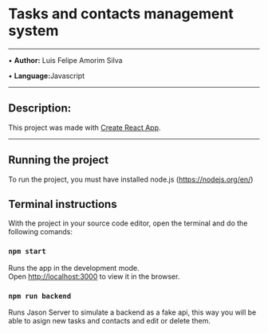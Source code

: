 <h1>Tasks and contacts management system</h1>
<hr width = 100%>
<p>&bull; <strong>Author:</strong> Luis Felipe Amorim Silva</p>
<p>&bull; <strong>Language:</strong>Javascript</p>
<hr width = 100%>

## Description:
This project was made with [Create React App](https://create-react-app.dev/).
<hr width = 100%>

## Running the project

To run the project, you must have installed node.js (https://nodejs.org/en/)

## Terminal instructions

With the project in your source code editor, open the terminal and do the following comands:

### `npm start`

Runs the app in the development mode.\
Open [http://localhost:3000](http://localhost:3000) to view it in the browser.

### `npm run backend`

Runs Jason Server to simulate a backend as a fake api,
this way you will be able to asign new tasks and contacts and
edit or delete them.


